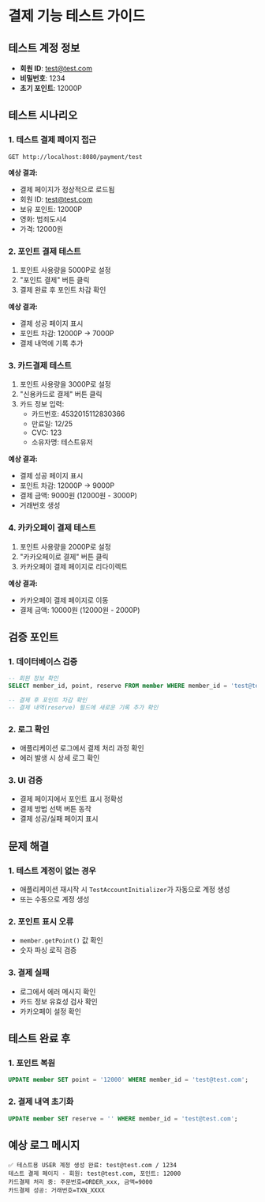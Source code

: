 # 결제 기능 테스트 가이드

## 테스트 계정 정보
- **회원 ID**: test@test.com
- **비밀번호**: 1234
- **초기 포인트**: 12000P

## 테스트 시나리오

### 1. 테스트 결제 페이지 접근
```
GET http://localhost:8080/payment/test
```

**예상 결과:**
- 결제 페이지가 정상적으로 로드됨
- 회원 ID: test@test.com
- 보유 포인트: 12000P
- 영화: 범죄도시4
- 가격: 12000원

### 2. 포인트 결제 테스트
1. 포인트 사용량을 5000P로 설정
2. "포인트 결제" 버튼 클릭
3. 결제 완료 후 포인트 차감 확인

**예상 결과:**
- 결제 성공 페이지 표시
- 포인트 차감: 12000P → 7000P
- 결제 내역에 기록 추가

### 3. 카드결제 테스트
1. 포인트 사용량을 3000P로 설정
2. "신용카드로 결제" 버튼 클릭
3. 카드 정보 입력:
   - 카드번호: 4532015112830366
   - 만료일: 12/25
   - CVC: 123
   - 소유자명: 테스트유저

**예상 결과:**
- 결제 성공 페이지 표시
- 포인트 차감: 12000P → 9000P
- 결제 금액: 9000원 (12000원 - 3000P)
- 거래번호 생성

### 4. 카카오페이 결제 테스트
1. 포인트 사용량을 2000P로 설정
2. "카카오페이로 결제" 버튼 클릭
3. 카카오페이 결제 페이지로 리다이렉트

**예상 결과:**
- 카카오페이 결제 페이지로 이동
- 결제 금액: 10000원 (12000원 - 2000P)

## 검증 포인트

### 1. 데이터베이스 검증
```sql
-- 회원 정보 확인
SELECT member_id, point, reserve FROM member WHERE member_id = 'test@test.com';

-- 결제 후 포인트 차감 확인
-- 결제 내역(reserve) 필드에 새로운 기록 추가 확인
```

### 2. 로그 확인
- 애플리케이션 로그에서 결제 처리 과정 확인
- 에러 발생 시 상세 로그 확인

### 3. UI 검증
- 결제 페이지에서 포인트 표시 정확성
- 결제 방법 선택 버튼 동작
- 결제 성공/실패 페이지 표시

## 문제 해결

### 1. 테스트 계정이 없는 경우
- 애플리케이션 재시작 시 `TestAccountInitializer`가 자동으로 계정 생성
- 또는 수동으로 계정 생성

### 2. 포인트 표시 오류
- `member.getPoint()` 값 확인
- 숫자 파싱 로직 검증

### 3. 결제 실패
- 로그에서 에러 메시지 확인
- 카드 정보 유효성 검사 확인
- 카카오페이 설정 확인

## 테스트 완료 후

### 1. 포인트 복원
```sql
UPDATE member SET point = '12000' WHERE member_id = 'test@test.com';
```

### 2. 결제 내역 초기화
```sql
UPDATE member SET reserve = '' WHERE member_id = 'test@test.com';
```

## 예상 로그 메시지
```
✅ 테스트용 USER 계정 생성 완료: test@test.com / 1234
테스트 결제 페이지 - 회원: test@test.com, 포인트: 12000
카드결제 처리 중: 주문번호=ORDER_xxx, 금액=9000
카드결제 성공: 거래번호=TXN_XXXX
``` 